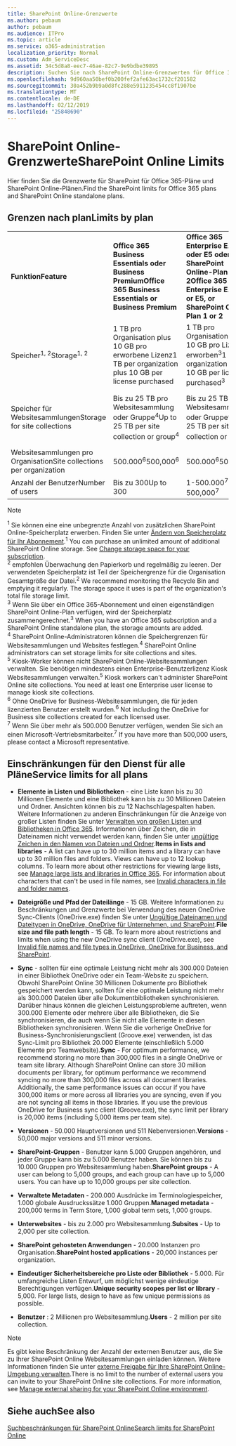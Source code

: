 ```yaml
---
title: SharePoint Online-Grenzwerte
ms.author: pebaum
author: pebaum
ms.audience: ITPro
ms.topic: article
ms.service: o365-administration
localization_priority: Normal
ms.custom: Adm_ServiceDesc
ms.assetid: 34c5d8a8-eec7-46ae-82c7-9e9bdbe39895
description: Suchen Sie nach SharePoint Online-Grenzwerten für Office 365 Enterprise-Pläne und eigenständige Pläne.
ms.openlocfilehash: 9d960aa50bef0b200fef2afe63ac1732cf201582
ms.sourcegitcommit: 30a452b9b9a0d8fc288e5911235454cc8f1907be
ms.translationtype: MT
ms.contentlocale: de-DE
ms.lasthandoff: 02/12/2019
ms.locfileid: "25848690"
---
```

# <a name="sharepoint-online-limits"></a><span data-ttu-id="25b96-103">SharePoint Online-Grenzwerte</span><span class="sxs-lookup"><span data-stu-id="25b96-103">SharePoint Online Limits</span></span>

<span data-ttu-id="25b96-104">Hier finden Sie die Grenzwerte für SharePoint für Office 365-Pläne und SharePoint Online-Plänen.</span><span class="sxs-lookup"><span data-stu-id="25b96-104">Find the SharePoint limits for Office 365 plans and SharePoint Online standalone plans.</span></span>
  
## <a name="limits-by-plan"></a><span data-ttu-id="25b96-105">Grenzen nach plan</span><span class="sxs-lookup"><span data-stu-id="25b96-105">Limits by plan</span></span>

|||||
|:-----|:-----|:-----|:-----|
|<span data-ttu-id="25b96-106">**Funktion**</span><span class="sxs-lookup"><span data-stu-id="25b96-106">**Feature**</span></span> <br/> |<span data-ttu-id="25b96-107">**Office 365 Business Essentials oder Business Premium**</span><span class="sxs-lookup"><span data-stu-id="25b96-107">**Office 365 Business Essentials or Business Premium**</span></span> <br/> |<span data-ttu-id="25b96-108">**Office 365 Enterprise E1, E3, oder E5 oder SharePoint Online-Plan 1 oder 2**</span><span class="sxs-lookup"><span data-stu-id="25b96-108">**Office 365 Enterprise E1, E3, or E5, or SharePoint Online Plan 1 or 2**</span></span> <br/> | <span data-ttu-id="25b96-109">**Office 365 Enterprise F1**</span><span class="sxs-lookup"><span data-stu-id="25b96-109">**Office 365 Enterprise F1**</span></span> <br/> |
|<span data-ttu-id="25b96-110">Speicher<sup>1, 2</sup></span><span class="sxs-lookup"><span data-stu-id="25b96-110">Storage<sup>1, 2</sup></span></span> <br/> |<span data-ttu-id="25b96-111">1 TB pro Organisation plus 10 GB pro erworbene Lizenz</span><span class="sxs-lookup"><span data-stu-id="25b96-111">1 TB per organization plus 10 GB per license purchased</span></span>  <br/> |<span data-ttu-id="25b96-112">1 TB pro Organisation plus 10 GB pro Lizenz erworben<sup>3</sup></span><span class="sxs-lookup"><span data-stu-id="25b96-112">1 TB per organization plus 10 GB per license purchased<sup>3</sup></span></span> <br/> |<span data-ttu-id="25b96-113">1 TB pro Organisation <sup>3</sup></span><span class="sxs-lookup"><span data-stu-id="25b96-113">1 TB per organization <sup>3</sup></span></span> <br/> |
|<span data-ttu-id="25b96-114">Speicher für Websitesammlungen</span><span class="sxs-lookup"><span data-stu-id="25b96-114">Storage for site collections</span></span>  <br/> |<span data-ttu-id="25b96-115">Bis zu 25 TB pro Websitesammlung oder Gruppe<sup>4</sup></span><span class="sxs-lookup"><span data-stu-id="25b96-115">Up to 25 TB per site collection or group<sup>4</sup></span></span> <br/> |<span data-ttu-id="25b96-116">Bis zu 25 TB pro Websitesammlung oder Gruppe<sup>4</sup></span><span class="sxs-lookup"><span data-stu-id="25b96-116">Up to 25 TB per site collection or group<sup>4</sup></span></span> <br/> |<span data-ttu-id="25b96-117">Bis zu 25 TB pro Websitesammlung oder Gruppe<sup>5</sup></span><span class="sxs-lookup"><span data-stu-id="25b96-117">Up to 25 TB per site collection or group<sup>5</sup></span></span> <br/> |
|<span data-ttu-id="25b96-118">Websitesammlungen pro Organisation</span><span class="sxs-lookup"><span data-stu-id="25b96-118">Site collections per organization</span></span>  <br/> |<span data-ttu-id="25b96-119">500.000<sup>6</sup></span><span class="sxs-lookup"><span data-stu-id="25b96-119">500,000<sup>6</sup></span></span> <br/> |<span data-ttu-id="25b96-120">500.000<sup>6</sup></span><span class="sxs-lookup"><span data-stu-id="25b96-120">500,000<sup>6</sup></span></span> <br/> |<span data-ttu-id="25b96-121">500,000</span><span class="sxs-lookup"><span data-stu-id="25b96-121">500,000</span></span><br/> |
|<span data-ttu-id="25b96-122">Anzahl der Benutzer</span><span class="sxs-lookup"><span data-stu-id="25b96-122">Number of users</span></span>  <br/> |<span data-ttu-id="25b96-123">Bis zu 300</span><span class="sxs-lookup"><span data-stu-id="25b96-123">Up to 300</span></span>  <br/> |<span data-ttu-id="25b96-124">1-500.000<sup>7</sup></span><span class="sxs-lookup"><span data-stu-id="25b96-124">1- 500,000<sup>7</sup></span></span> <br/> |<span data-ttu-id="25b96-125">1-500.000<sup>7</sup></span><span class="sxs-lookup"><span data-stu-id="25b96-125">1- 500,000<sup>7</sup></span></span> <br/> |
   
> [!NOTE]
> <span data-ttu-id="25b96-p101"><sup>1</sup> Sie können eine eine unbegrenzte Anzahl von zusätzlichen SharePoint Online-Speicherplatz erwerben. Finden Sie unter [Ändern von Speicherplatz für Ihr Abonnement](https://support.office.com/article/96EA3533-DE64-4B01-839A-C560875A662C).</span><span class="sxs-lookup"><span data-stu-id="25b96-p101"><sup>1</sup> You can purchase an unlimited amount of additional SharePoint Online storage. See [Change storage space for your subscription](https://support.office.com/article/96EA3533-DE64-4B01-839A-C560875A662C). </span></span><br/><span data-ttu-id="25b96-p102"><sup>2</sup> empfohlen Überwachung den Papierkorb und regelmäßig zu leeren. Der verwendeten Speicherplatz ist Teil der Speichergrenze für die Organisation Gesamtgröße der Datei.</span><span class="sxs-lookup"><span data-stu-id="25b96-p102"><sup>2</sup> We recommend monitoring the Recycle Bin and emptying it regularly. The storage space it uses is part of the organization's total file storage limit. </span></span><br/> <span data-ttu-id="25b96-p103"><sup>3</sup> Wenn Sie über ein Office 365-Abonnement und einen eigenständigen SharePoint Online-Plan verfügen, wird der Speicherplatz zusammengerechnet.</span><span class="sxs-lookup"><span data-stu-id="25b96-p103"><sup>3</sup> When you have an Office 365 subscription and a SharePoint Online standalone plan, the storage amounts are added. </span></span><br/><span data-ttu-id="25b96-p104"><sup>4</sup> SharePoint Online-Administratoren können die Speichergrenzen für Websitesammlungen und Websites festlegen.</span><span class="sxs-lookup"><span data-stu-id="25b96-p104"><sup>4</sup> SharePoint Online administrators can set storage limits for site collections and sites. </span></span><br/> <span data-ttu-id="25b96-p105"><sup>5</sup> Kiosk-Worker können nicht SharePoint Online-Websitesammlungen verwalten. Sie benötigen mindestens einen Enterprise-Benutzerlizenz Kiosk Websitesammlungen verwalten.</span><span class="sxs-lookup"><span data-stu-id="25b96-p105"><sup>5</sup> Kiosk workers can't administer SharePoint Online site collections. You need at least one Enterprise user license to manage kiosk site collections. </span></span><br/> <span data-ttu-id="25b96-p106"><sup>6</sup> Ohne OneDrive for Business-Websitesammlungen, die für jeden lizenzierten Benutzer erstellt wurden.</span><span class="sxs-lookup"><span data-stu-id="25b96-p106"><sup>6</sup> Not including the OneDrive for Business site collections created for each licensed user. </span></span><br/><span data-ttu-id="25b96-135"><sup>7</sup> Wenn Sie über mehr als 500.000 Benutzer verfügen, wenden Sie sich an einen Microsoft-Vertriebsmitarbeiter.</span><span class="sxs-lookup"><span data-stu-id="25b96-135"><sup>7</sup> If you have more than 500,000 users, please contact a Microsoft representative.</span></span> 
  

  
## <a name="service-limits-for-all-plans"></a><span data-ttu-id="25b96-136">Einschränkungen für den Dienst für alle Pläne</span><span class="sxs-lookup"><span data-stu-id="25b96-136">Service limits for all plans</span></span>

- <span data-ttu-id="25b96-p107">**Elemente in Listen und Bibliotheken** - eine Liste kann bis zu 30 Millionen Elemente und eine Bibliothek kann bis zu 30 Millionen Dateien und Ordner. Ansichten können bis zu 12 Nachschlagespalten haben. Weitere Informationen zu anderen Einschränkungen für die Anzeige von großer Listen finden Sie unter [Verwalten von großen Listen und Bibliotheken in Office 365](https://support.office.com/article/b4038448-ec0e-49b7-b853-679d3d8fb784). Informationen über Zeichen, die in Dateinamen nicht verwendet werden kann, finden Sie unter [ungültige Zeichen in den Namen von Dateien und Ordner](https://support.office.com/article/64883a5d-228e-48f5-b3d2-eb39e07630fa).</span><span class="sxs-lookup"><span data-stu-id="25b96-p107">**Items in lists and libraries** - A list can have up to 30 million items and a library can have up to 30 million files and folders. Views can have up to 12 lookup columns. To learn more about other restrictions for viewing large lists, see [Manage large lists and libraries in Office 365](https://support.office.com/article/b4038448-ec0e-49b7-b853-679d3d8fb784). For information about characters that can't be used in file names, see [Invalid characters in file and folder names](https://support.office.com/article/64883a5d-228e-48f5-b3d2-eb39e07630fa).</span></span>

- <span data-ttu-id="25b96-p108">**Dateigröße und Pfad der Dateilänge** - 15 GB. Weitere Informationen zu Beschränkungen und Grenzwerte bei Verwendung des neuen OneDrive Sync-Clients (OneDrive.exe) finden Sie unter [Ungültige Dateinamen und Dateitypen in OneDrive, OneDrive für Unternehmen, und SharePoint](https://support.office.com/article/64883a5d-228e-48f5-b3d2-eb39e07630fa).</span><span class="sxs-lookup"><span data-stu-id="25b96-p108">**File size and file path length** - 15 GB. To learn more about restrictions and limits when using the new OneDrive sync client (OneDrive.exe), see [Invalid file names and file types in OneDrive, OneDrive for Business, and SharePoint](https://support.office.com/article/64883a5d-228e-48f5-b3d2-eb39e07630fa).</span></span>

- <span data-ttu-id="25b96-p109">**Sync** - sollten für eine optimale Leistung nicht mehr als 300.000 Dateien in einer Bibliothek OneDrive oder ein Team-Website zu speichern. Obwohl SharePoint Online 30 Millionen Dokumente pro Bibliothek gespeichert werden kann, sollten für eine optimale Leistung nicht mehr als 300.000 Dateien über alle Dokumentbibliotheken synchronisieren. Darüber hinaus können die gleichen Leistungsprobleme auftreten, wenn 300.000 Elemente oder mehrere über alle Bibliotheken, die Sie synchronisieren, die auch wenn Sie nicht alle Elemente in diesen Bibliotheken synchronisieren. Wenn Sie die vorherige OneDrive for Business-Synchronisierungsclient (Groove.exe) verwenden, ist das Sync-Limit pro Bibliothek 20.000 Elemente (einschließlich 5.000 Elemente pro Teamwebsite).</span><span class="sxs-lookup"><span data-stu-id="25b96-p109">**Sync** - For optimum performance, we recommend storing no more than 300,000 files in a single OneDrive or team site library. Although SharePoint Online can store 30 million documents per library, for optimum performance we recommend syncing no more than 300,000 files across all document libraries. Additionally, the same performance issues can occur if you have 300,000 items or more across all libraries you are syncing, even if you are not syncing all items in those libraries. If you use the previous OneDrive for Business sync client (Groove.exe), the sync limit per library is 20,000 items (including 5,000 items per team site).</span></span>

- <span data-ttu-id="25b96-147">**Versionen** - 50.000 Hauptversionen und 511 Nebenversionen.</span><span class="sxs-lookup"><span data-stu-id="25b96-147">**Versions** - 50,000 major versions and 511 minor versions.</span></span>

- <span data-ttu-id="25b96-p110">**SharePoint-Gruppen** - Benutzer kann 5.000 Gruppen angehören, und jeder Gruppe kann bis zu 5.000 Benutzer haben. Sie können bis zu 10.000 Gruppen pro Websitesammlung haben.</span><span class="sxs-lookup"><span data-stu-id="25b96-p110">**SharePoint groups** - A user can belong to 5,000 groups, and each group can have up to 5,000 users. You can have up to 10,000 groups per site collection.</span></span>

- <span data-ttu-id="25b96-150">**Verwaltete Metadaten** - 200.000 Ausdrücke im Terminologiespeicher, 1.000 globale Ausdruckssätze 1.000 Gruppen.</span><span class="sxs-lookup"><span data-stu-id="25b96-150">**Managed metadata** - 200,000 terms in Term Store, 1,000 global term sets, 1,000 groups.</span></span>

- <span data-ttu-id="25b96-151">**Unterwebsites** - bis zu 2.000 pro Websitesammlung.</span><span class="sxs-lookup"><span data-stu-id="25b96-151">**Subsites** - Up to 2,000 per site collection.</span></span>

- <span data-ttu-id="25b96-152">**SharePoint gehosteten Anwendungen** - 20.000 Instanzen pro Organisation.</span><span class="sxs-lookup"><span data-stu-id="25b96-152">**SharePoint hosted applications** - 20,000 instances per organization.</span></span>

- <span data-ttu-id="25b96-p111">**Eindeutiger Sicherheitsbereiche pro Liste oder Bibliothek** - 5.000. Für umfangreiche Listen Entwurf, um möglichst wenige eindeutige Berechtigungen verfügen.</span><span class="sxs-lookup"><span data-stu-id="25b96-p111">**Unique security scopes per list or library** - 5,000. For large lists, design to have as few unique permissions as possible.</span></span>

- <span data-ttu-id="25b96-155">**Benutzer** : 2 Millionen pro Websitesammlung.</span><span class="sxs-lookup"><span data-stu-id="25b96-155">**Users** - 2 million per site collection.</span></span>

> [!NOTE]
> <span data-ttu-id="25b96-p112">Es gibt keine Beschränkung der Anzahl der externen Benutzer aus, die Sie zu Ihrer SharePoint Online Websitesammlungen einladen können. Weitere Informationen finden Sie unter [externe Freigabe für Ihre SharePoint Online-Umgebung verwalten](/sharepoint/external-sharing-overview).</span><span class="sxs-lookup"><span data-stu-id="25b96-p112">There is no limit to the number of external users you can invite to your SharePoint Online site collections. For more information, see [Manage external sharing for your SharePoint Online environment](/sharepoint/external-sharing-overview).</span></span>

## <a name="see-also"></a><span data-ttu-id="25b96-158">Siehe auch</span><span class="sxs-lookup"><span data-stu-id="25b96-158">See also</span></span>

[<span data-ttu-id="25b96-159">Suchbeschränkungen für SharePoint Online</span><span class="sxs-lookup"><span data-stu-id="25b96-159">Search limits for SharePoint Online</span></span>](/sharepoint/search-limits)